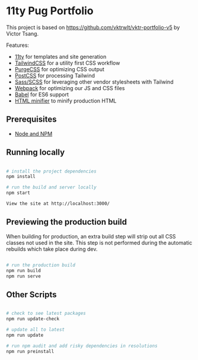 # 11ty Pug Portfolio

This project is based on https://github.com/vktrwlt/vktr-portfolio-v5 by Victor Tsang.

Features:

- [11ty](https://www.11ty.io/) for templates and site generation
- [TailwindCSS](https://tailwindcss.com/) for a utility first CSS workflow
- [PurgeCSS](https://purgecss.com/) for optimizing CSS output
- [PostCSS](https://postcss.org/) for processing Tailwind
- [Sass/SCSS](https://github.com/sass/node-sass) for leveraging other vendor stylesheets with Tailwind
- [Webpack](https://webpack.js.org/) for optimizing our JS and CSS files
- [Babel](https://babeljs.io/) for ES6 support
- [HTML minifier](https://www.npmjs.com/package/html-minifier) to minify production HTML

## Prerequisites

- [Node and NPM](https://nodejs.org/)

## Running locally

```bash

# install the project dependencies
npm install

# run the build and server locally
npm start

View the site at http://localhost:3000/
```

## Previewing the production build

When building for production, an extra build step will strip out all CSS classes not used in the site. This step is not performed during the automatic rebuilds which take place during dev.

```bash

# run the production build
npm run build
npm run serve
```

## Other Scripts
```bash

# check to see latest packages
npm run update-check

# update all to latest
npm run update

# run npm audit and add risky dependencies in resolutions
npm run preinstall
```
